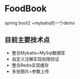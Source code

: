 # FoodBook
spring boot2 +mybatis的一个demo

## 目前主要技术点
* 整合Mybatis+MySql数据库
* 自定义注解实现权限验证
* 整合Redis实现缓存
* 多张图片+参数上传
